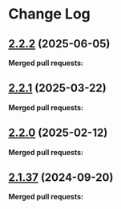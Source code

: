 # Change Log

## [2.2.2](https://github.com/networknt/openapi-petstore/tree/2.2.2) (2025-06-05)


**Merged pull requests:**




## [2.2.1](https://github.com/networknt/openapi-petstore/tree/2.2.1) (2025-03-22)


**Merged pull requests:**




## [2.2.0](https://github.com/networknt/openapi-petstore/tree/2.2.0) (2025-02-12)


**Merged pull requests:**




## [2.1.37](https://github.com/networknt/openapi-petstore/tree/2.1.37) (2024-09-20)


**Merged pull requests:**
